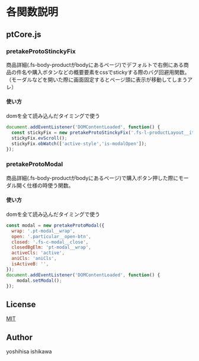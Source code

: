 # 各関数説明

## ptCore.js

### pretakeProtoStinckyFix
商品詳細(.fs-body-productがbodyにあるページ)でデフォルトで右側にある商品の件名や購入ボタンなどの概要要素をcssでstickyする際のバグ回避用関数。
（モーダルなどを開いた際に画面固定するとページ頭に表示が移動してしまうアレ）
#### 使い方
domを全て読み込んだタイミングで使う
```javascript
document.addEventListener('DOMContentLoaded', function() {
  const stickyFix = new pretakeProtoStinckyFix('.fs-l-productLayout__item--2','.fs-l-productLayout');
  stickyFix.evScroll();
  stickyFix.obWatch(['active-style','is-modalOpen']);
});
```

### pretakeProtoModal
商品詳細(.fs-body-productがbodyにあるページ)で購入ボタン押した際にモーダル開く仕様の時使う関数。
#### 使い方
domを全て読み込んだタイミングで使う
```javascript
const modal = new pretakeProtoModal({
  wrap: '.pt-modal__wrap',
  open: '.particular__open-btn',
  closed: '.fs-c-modal__close',
  closedBgElm: 'pt-modal__wrap',
  activeCls: 'active',
  aniCls: 'aniCls',
  isActiveB: '',
});
document.addEventListener('DOMContentLoaded', function() {
    modal.setModal();
});

```
## License
[MIT](https://www.opensource.org/licenses/mit-license.php)

## Author
yoshihisa ishikawa
